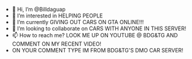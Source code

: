 - 👋 Hi, I’m @Billdaguap
- 👀 I’m interested in HELPING PEOPLE
- 🌱 I’m currently GIVING OUT CARS ON GTA ONLINE!!!
- 💞️ I’m looking to collaborate on CARS WITH ANYONE IN THIS SERVER!
- 📫 How to reach me? LOOK ME UP ON YOUTUBE @ BDG&TG AND COMMENT ON MY RECENT VIDEO!
- ON YOUR COMMENT TYPE IM FROM BDG&TG'S DMO CAR SERVER!
<!---
Billdaguap/Billdaguap is a ✨ special ✨ repository because its `README.md` (this file) appears on your GitHub profile.
You can click the Preview link to take a look at your changes.
--->
